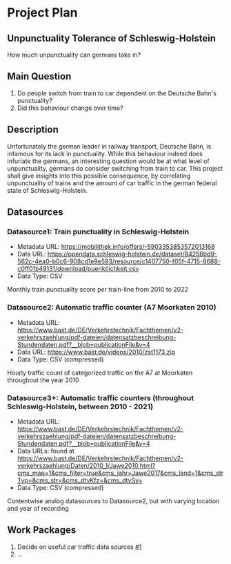 # Project Plan

## Unpunctuality Tolerance of Schleswig-Holstein
<!-- Give your project a short title. -->
How much unpunctuality can germans take in?

## Main Question

<!-- Think about one main question you want to answer based on the data. -->
1. Do people switch from train to car dependent on the Deutsche Bahn's punctuality? 
2. Did this behaviour change over time? 
## Description

<!-- Describe your data science project in max. 200 words. Consider writing about why and how you attempt it. -->
Unfortunately the german leader in railway transport, Deutsche Bahn, is infamous for its lack in punctuality. While this behaviour indeed does infuriate the germans, an interesting question would be at what level of unpunctuality, germans do consider switching from train to car. This project shall give insights into this possible consequence, by correlating unpunctuality of trains and the amount of car traffic in the german federal state of Schleswig-Holstein.

## Datasources

<!-- Describe each datasources you plan to use in a section. Use the prefic "DatasourceX" where X is the id of the datasource. -->

### Datasource1: Train punctuality in Schleswig-Holstein
* Metadata URL: https://mobilithek.info/offers/-5903353853572013168
* Data URL: https://opendata.schleswig-holstein.de/dataset/84256bd9-562c-4ea0-b0c6-908cd1e9e593/resource/c1407750-f05f-4715-8688-c0ff01b49131/download/puenktlichkeit.csv
* Data Type: CSV

Monthly train punctuality score per train-line from 2010 to 2022

### Datasource2: Automatic traffic counter (A7 Moorkaten 2010)
* Metadata URL: https://www.bast.de/DE/Verkehrstechnik/Fachthemen/v2-verkehrszaehlung/pdf-dateien/datensatzbeschreibung-Stundendaten.pdf?__blob=publicationFile&v=4
* Data URL: https://www.bast.de/videos/2010/zst1173.zip
* Data Type: CSV (compressed)

Hourly traffic count of categorized traffic on the A7 at Moorkaten throughout the year 2010

### Datasource3+: Automatic traffic counters (throughout Schleswig-Holstein, between 2010 - 2021)
* Metadata URL: https://www.bast.de/DE/Verkehrstechnik/Fachthemen/v2-verkehrszaehlung/pdf-dateien/datensatzbeschreibung-Stundendaten.pdf?__blob=publicationFile&v=4
* Data URLs: found at https://www.bast.de/DE/Verkehrstechnik/Fachthemen/v2-verkehrszaehlung/Daten/2010_1/Jawe2010.html?cms_map=1&cms_filter=true&cms_jahr=Jawe2017&cms_land=1&cms_strTyp=&cms_str=&cms_dtvKfz=&cms_dtvSv=
* Data Type: CSV (compressed)

Contentwise analog datasources to Datasource2, but with varying location and year of recording

## Work Packages

<!-- List of work packages ordered sequentially, each pointing to an issue with more details. -->

1. Decide on useful car traffic data sources [#1][i1]
2. ...

[i1]: https://github.com/jvalue/made-template/issues/1

